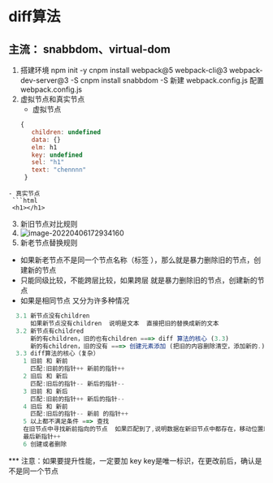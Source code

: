 <!--
 * @Descripttion: 
 * @version: 
 * @Author: CC
 * @Date: 2021-09-14 22:19:41
 * @LastEditors: sueRimn
 * @LastEditTime: 2022-04-06 17:28:25
-->
# diff算法
## 主流： snabbdom、virtual-dom
1. 搭建环境
 npm init -y
 cnpm install webpack@5 webpack-cli@3 webpack-dev-server@3 -S
 cnpm install snabbdom -S
 新建 webpack.config.js
 配置 webpack.config.js
2. 虚拟节点和真实节点
   - 虚拟节点
   ```js
   {
      children: undefined
      data: {}
      elm: h1
      key: undefined
      sel: "h1"
      text: "chennnn"
    }
   ```
  ```
  - 真实节点
   ```html
   <h1></h1>
  ```
3. 新旧节点对比规则
4. ![image-20220406172934160](C:\Users\CC\AppData\Roaming\Typora\typora-user-images\image-20220406172934160.png)
5. 新老节点替换规则                        
  - 如果新老节点不是同一个节点名称（标签 ），那么就是暴力删除旧的节点，创建新的节点
  - 只能同级比较，不能跨层比较，如果跨层 就是暴力删除旧的节点，创建新的节点
  - 如果是相同节点 又分为许多种情况
  ```js
    3.1 新节点没有children  
        如果新节点没有children  说明是文本  直接把旧的替换成新的文本
    3.2 新节点有childred 
        新的有children，旧的也有children ===> diff 算法的核心 (3.3)
        新的有children，旧的没有 ===> 创建元素添加 (把旧的内容删除清空，添加新的.)
    3.3 diff算法的核心（复杂）
      1 旧前 和 新前
        匹配:旧前的指针++ 新前的指针++
      2 旧后 和 新后
        匹配:旧后的指针-- 新后的指针--
      3 旧前 和 新后
        匹配:旧前的指针++ 新后的指针--
      4 旧后 和 新前 
        匹配:旧后的指针-- 新前 的指针++
      5 以上都不满足条件 ==> 查找
      在旧节点中寻找新前指向的节点  如果匹配到了,说明数据在新旧节点中都存在，移动位置即可，并将处理过的节点置为undefined（旧节点）,如果匹配不到，说明是一个新的节点，直接新增即可。
      最后新指针++
      6 创建或者删除
  ```
  *** 注意：如果要提升性能，一定要加 key key是唯一标识，在更改前后，确认是不是同一个节点